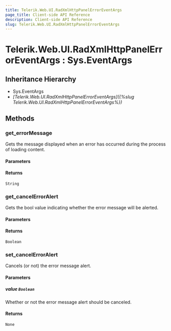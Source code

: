 ```yaml
---
title: Telerik.Web.UI.RadXmlHttpPanelErrorEventArgs
page_title: Client-side API Reference
description: Client-side API Reference
slug: Telerik.Web.UI.RadXmlHttpPanelErrorEventArgs
---
```


# Telerik.Web.UI.RadXmlHttpPanelErrorEventArgs : Sys.EventArgs 

## Inheritance Hierarchy

* Sys.EventArgs
* *[Telerik.Web.UI.RadXmlHttpPanelErrorEventArgs]({%slug Telerik.Web.UI.RadXmlHttpPanelErrorEventArgs%})*

## Methods

### get_errorMessage

Gets the message displayed when an error has occurred during the process of loading content.

#### Parameters

#### Returns

`String` 

### get_cancelErrorAlert

Gets the bool value indicating whether the error message will be alerted.

#### Parameters

#### Returns

`Boolean` 

### set_cancelErrorAlert

Cancels (or not) the error message alert.

#### Parameters

##### value `Boolean`

Whether or not the error message alert should be canceled.

#### Returns

`None` 